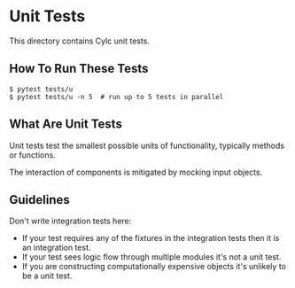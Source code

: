 # Unit Tests

This directory contains Cylc unit tests.

## How To Run These Tests

```console
$ pytest tests/u
$ pytest tests/u -n 5  # run up to 5 tests in parallel
```

## What Are Unit Tests

Unit tests test the smallest possible units of functionality, typically
methods or functions.

The interaction of components is mitigated by mocking input objects.

## Guidelines

Don't write integration tests here:

* If your test requires any of the fixtures in the integration tests
  then it is an integration test.
* If your test sees logic flow through multiple modules it's not a unit test.
* If you are constructing computationally expensive objects it's unlikely
  to be a unit test.
